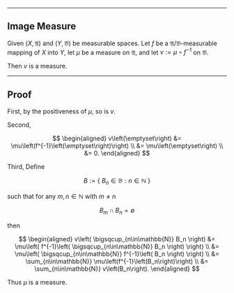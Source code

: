 
---
Image Measure
---

Given $\left(X, \mathfrak{A}\right)$ and $\left(Y, \mathfrak{B}\right)$ be measurable spaces. Let $f$ be a $\mathfrak{A}/\mathfrak{B}$-measurable mapping of $X$ into $Y$, let $\mu$ be a measure on $\mathfrak{A}$, and let $v:=\mu \circ f^{-1}$ on $\mathfrak{B}.$

Then $v$ is a measure.


---
Proof
---

First, by the positiveness of $\mu$, so is $v$.

Second,

$$
\begin{aligned}
v\left(\emptyset\right)
&=
\mu\left(f^{-1}\left(\emptyset\right)\right) \\ 
&=
\mu\left(\emptyset\right) \\
&=
0.
\end{aligned}
$$

Third, Define

$$
B
:=
\{ \ 
    B_n \in \mathfrak{B}: n \in \mathbb{N}
\ \}
$$

such that for any $m,n\in \mathbb{N}$ with $m \neq n$

$$
B_m \cap B_n = \emptyset
$$

then

$$
\begin{aligned}
v\left(
    \bigsqcup_{n\in\mathbb{N}}
    B_n
\right)
&=
\mu\left(
    f^{-1}\left(
       \bigsqcup_{n\in\mathbb{N}}
       B_n 
    \right)
\right) \\
&=
\mu\left(
    \bigsqcup_{n\in\mathbb{N}}
        f^{-1}\left(
            B_n 
    \right)
\right) \\
&=
\sum_{n\in\mathbb{N}}
\mu\left(f^{-1}\left(B_n\right)\right) \\
&=
\sum_{n\in\mathbb{N}}
v\left(B_n\right).
\end{aligned}
$$

Thus $\mu$ is a measure.



